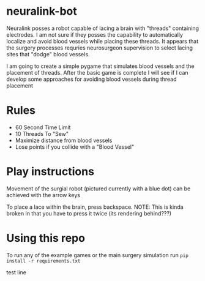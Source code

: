 # neuralink-bot
Neuralink posses a robot capable of lacing a brain with "threads" containing electrodes. I am not sure if they posses the capability to automatically localize and avoid blood vessels while placing these threads. It appears that the surgery processes requries neurosurgeon supervision to select lacing sites that "dodge" blood vessels.

I am going to create a simple pygame that simulates blood vessels and the placement of threads. After the basic game is complete I will see if I can develop some approaches for avoiding blood vessels during thread placement

# Rules
- 60 Second Time Limit
- 10 Threads To "Sew"
- Maximize distance from blood vessels
- Lose points if you collide with a "Blood Vessel"

# Play instructions
Movement of the surgial robot (pictured currently with a blue dot) can be achieved with the arrow keys

To place a lace within the brain, press backspace. NOTE: This is kinda broken in that you have to press it twice (its rendering behind???)

# Using this repo
To run any of the example games or the main surgery simulation run
```pip install -r requirements.txt```


test line
